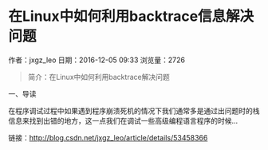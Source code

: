 # 在Linux中如何利用backtrace信息解决问题
作者：jxgz_leo
日期：2016-12-05 09:33
浏览量：2726
> 简介：在Linux中如何利用backtrace解决问题

一、导读

在程序调试过程中如果遇到程序崩溃死机的情况下我们通常多是通过出问题时的栈信息来找到出错的地方，这一点我们在调试一些高级编程语言程序的时候...

 链接：http://blog.csdn.net/jxgz_leo/article/details/53458366

